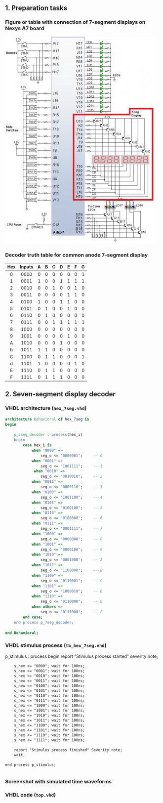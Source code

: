 ## 1. Preparation tasks
### Figure or table with connection of 7-segment displays on Nexys A7 board
![7-segment display](Images/7segdisplay.png)
### Decoder truth table for common anode 7-segment display
| Hex | Inputs | A | B | C | D | E | F | G |
| :-: | :-: | :-: | :-: | :-: | :-: | :-: | :-: | :-: |
| 0 | 0000 | 0 | 0 | 0 | 0 | 0 | 0 | 1 |
| 1 | 0001 | 1 | 0 | 0 | 1 | 1 | 1 | 1 |
| 2 | 0010 | 0 | 0 | 1 | 0 | 0 | 1 | 0 |
| 3 | 0011 | 0 | 0 | 0 | 0 | 1 | 1 | 0 |
| 4 | 0100 | 1 | 0 | 0 | 1 | 1 | 0 | 0 |
| 5 | 0101 | 0 | 1 | 0 | 0 | 1 | 0 | 0 |
| 6 | 0110 | 0 | 1 | 0 | 0 | 0 | 0 | 0 |
| 7 | 0111 | 0 | 0 | 1 | 1 | 1 | 1 | 1 |
| 8 | 1000 | 0 | 0 | 0 | 0 | 0 | 0 | 0 |
| 9 | 1001 | 0 | 0 | 0 | 0 | 1 | 0 | 0 |
| A | 1010 | 0 | 0 | 0 | 1 | 0 | 0 | 0 |
| b | 1011 | 1 | 1 | 0 | 0 | 0 | 0 | 0 |
| C | 1100 | 0 | 1 | 1 | 0 | 0 | 0 | 1 |
| d | 1101 | 1 | 0 | 0 | 0 | 0 | 1 | 0 |
| E | 1110 | 0 | 1 | 1 | 0 | 0 | 0 | 0 |
| F | 1111 | 0 | 1 | 1 | 1 | 0 | 0 | 0 |

## 2. Seven-segment display decoder
### VHDL architecture (`hex_7seg.vhd`)
```vhdl
architecture Behavioral of hex_7seg is
begin

    p_7seg_decoder : process(hex_i)
    begin     
        case hex_i is
            when "0000" =>
                seg_o <= "0000001";     -- 0
            when "0001" =>
                seg_o <= "1001111";     -- 1        
             when "0010" =>
                seg_o <= "0010010";     -- 2
            when "0011" =>
                seg_o <= "0000110";     -- 3
            when "0100" =>
                seg_o <= "1001100";     -- 4
            when "0101" =>
                seg_o <= "0100100";     -- 5
            when "0110" =>
                seg_o <= "0100000";     -- 6
            when "0111" =>
                seg_o <= "0001111";     -- 7
            when "1000" =>
                seg_o <= "0000000";     -- 8
            when "1001" =>
                seg_o <= "0000100";     -- 9
            when "1010" =>
                seg_o <= "0001000";     -- A
            when "1011" =>
                seg_o <= "1100000";     -- B
            when "1100" =>
                seg_o <= "0110001";     -- C
            when "1101" =>
                seg_o <= "1000010";     -- D
            when "1110" =>
                seg_o <= "0110000";     -- E
            when others =>
                seg_o <= "0111000";     -- F
        end case;         
    end process p_7seg_decoder; 
      
end Behavioral;
```
### VHDL stimulus process (`tb_hex_7seg.vhd`)
p_stimulus : process
begin
    report "Stimulus process started" severity note;

        s_hex <= "0000"; wait for 100ns;        
        s_hex <= "0001"; wait for 100ns;        
        s_hex <= "0010"; wait for 100ns;        
        s_hex <= "0011"; wait for 100ns;        
        s_hex <= "0100"; wait for 100ns;        
        s_hex <= "0101"; wait for 100ns;        
        s_hex <= "0110"; wait for 100ns;        
        s_hex <= "0111"; wait for 100ns;        
        s_hex <= "1000"; wait for 100ns;        
        s_hex <= "1001"; wait for 100ns;        
        s_hex <= "1010"; wait for 100ns;        
        s_hex <= "1011"; wait for 100ns;        
        s_hex <= "1100"; wait for 100ns;        
        s_hex <= "1101"; wait for 100ns;        
        s_hex <= "1110"; wait for 100ns;        
        s_hex <= "1111"; wait for 100ns;
              
        report "Stimulus process finished" Severity note;
        wait;
    
    end process p_stimulus;
```vhdl
```
### Screenshot with simulated time waveforms
### VHDL code (`top.vhd`)
```vhdl
```